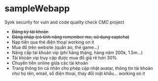 # sampleWebapp
Synk security for vuln and code quality check
CMC project 
- ~~Đăng ký tài khoản~~
- ~~Đăng nhập (có tính năng remember me, sử dụng captcha)~~
- Nạp tiền qua thẻ điện thoại working on it
- Mua đồ trên website (quần áo, thẻ game...)
- Nâng cấp tài khoản vip (phí hàng tháng, hàng năm 200k, 1.5m...)
- Tài khoản vip truy cập được mua đồ giá rẻ hơn 30%
- Chuyển tiền online giữa các tài khoản
- Trang thông tin cá nhân cho phép cập nhật avatar, thông tin tài khoản như họ tên, email, số điện thoại, thay đổi mật khẩu... working on it
